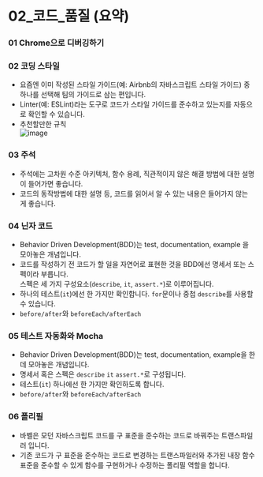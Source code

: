 # 02_코드_품질 (요약)

### 01 Chrome으로 디버깅하기
### 02 코딩 스타일
- 요즘엔 이미 작성된 스타일 가이드(예: Airbnb의 자바스크립트 스타일 가이드) 중 하나를 선택해 팀의 가이드로 삼는 편입니다.
- Linter(예: ESLint)라는 도구로 코드가 스타일 가이드를 준수하고 있는지를 자동으로 확인할 수 있습니다.
- 추천할만한 규칙   
![image](https://user-images.githubusercontent.com/65887537/193510428-c347f49f-9651-45fb-93b7-a658b95d924f.png)


### 03 주석
- 주석에는 고차원 수준 아키텍처, 함수 용례, 직관적이지 않은 해결 방법에 대한 설명이 들어가면 좋습니다.
- 코드의 동작방법에 대한 설명 등, 코드를 읽어서 알 수 있는 내용은 들어가지 않는 게 좋습니다.

### 04 닌자 코드
- Behavior Driven Development(BDD)는 test, documentation, example 을 모아놓은 개념입니다.
- 코드를 작성하기 전 코드가 할 일을 자연어로 표현한 것을 BDD에선 명세서 또는 스펙이라 부릅니다.  
  스펙은 세 가지 구성요소(`describe`, `it`, `assert.*`)로 이루어집니다.
- 하나의 테스트(`it`)에선 한 가지만 확인합니다. `for`문이나 중첩 `describe`를 사용할 수 있습니다.
- `before/after`와 `beforeEach/afterEach`

### 05 테스트 자동화와 Mocha
- Behavior Driven Development(BDD)는 test, documentation, example을 한데 모아놓은 개념입니다.
- 명세서 혹은 스펙은 `describe` `it` `assert.*`로 구성됩니다.
- 테스트(`it`) 하나에선 한 가지만 확인하도록 합니다.
- `before/after`와 `beforeEach/afterEach`

### 06 폴리필
- 바벨은 모던 자바스크립트 코드를 구 표준을 준수하는 코드로 바꿔주는 트랜스파일러 입니다.
- 기존 코드가 구 표준을 준수하는 코드로 변경하는 트랜스파일러와 추가된 내장 함수 표준을 준수할 수 있게 함수를 구현하거나 수정하는 폴리필 역할을 합니다.
